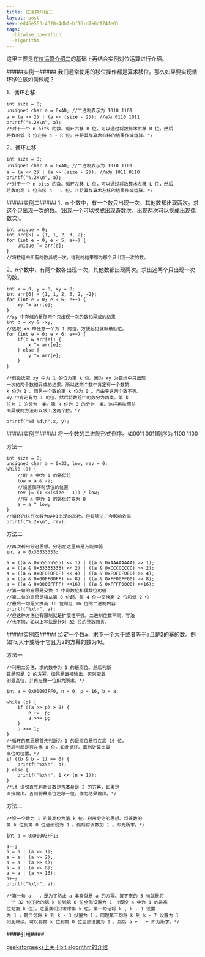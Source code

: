 ```yaml
---
title: 位运算介绍三
layout: post
key: ed46e563-4320-4dbf-bf16-d7e6d174fe01
tags:
  -bitwise_operation
  -algorithm
---
```



这里主要是在[位运算介绍二](/2013/10/03/bit_operation2.html)的基础上再结合实例对位运算进行介绍。

#####实例一#####
我们通常使用的移位操作都是算术移位。那么如果要实现循环移位该如何做呢？

1、循环右移
	
	int size = 8;
	unsigned char a = 0xAD; //二进制表示为 1010 1101
	a = (a >> 2) | (a << (size - 2)); //a为 0110 1011
	printf("%.2x\n", a);
	/*对于一个 n bits 的数。循环右移 R 位，可以通过将数算术右移 R 位，然后
	将数的低 R 位左移 n - R 位。并将其与算术右移的结果作或运算。*/

2、循环左移

	int size = 8;
	unsigned char a = 0xAD; //二进制表示为 1010 1101
	a = (a << 2) | (a >> (size - 2)); //a为 1011 0110
	printf("%.2x\n", a);
	/*对于一个 n bits 的数。循环左移 L 位，可以通过将数算术左移 L 位，然后
	将数的高 L 位右移 n - L 位。并将其与算术左移的结果作或运算。*/

<div class="blank"></div>

#####实例二#####
1、n 个数中，有一个数只出现一次，其他数都出现两次。求这个只出现一次的数。(出现一个可以换成出现奇数次，出现两次可以换成出现偶数次)。

	int unique = 0;
	int arr[5] = {1, 1, 2, 3, 2};
	for (int e = 0; e < 5; e++) {
		unique ^= arr[e];
	}
	//将数组中所有的数异或一次，得到的结果即为那个只出现一次的数。


2、n个数中，有两个数各出现一次，其他数都出现两次。求出这两个只出现一次的数。
	
	int x = 0, y = 0, xy = 0;
	int arr[6] = {1, 1, 2, 3, 2, -2};
	for (int e = 0; e < 6; e++) {
		xy ^= arr[e];
	}
	//xy 中存储的是那两个只出现一次的数相异或的结果
	int b = xy & -xy;
	//选取 xy 中任意一个为 1 的位。方便起见就取最低位。
	for (int e = 0; e < 6; e++) {
		if(b & arr[e]) {
			x ^= arr[e];
		} else {
			y ^= arr[e];
		}
	}

	/*假设选取 xy 中为 1 的位为第 k 位。因为 xy 为数组中只出现
	一次的两个数相异或的结果。所以这两个数中肯定有一个数第
	k 位为 1 。而另一个数的第 k 位为 0 。且由于这两个数不等。
	xy 中肯定有为 1 的位。然后将数组中的数分为两类。第 k 
	位为 1 的分为一类。第 k 位为 0 的分为一类。这样再按照前
	面异或的方法可以求出这两个数。*/

	printf("%d %d\n",x, y);


<div class="blank"></div>
#####实例三#####
将一个数的二进制形式倒序。如0011 0011倒序为 1100 1100

方法一

	int size = 8;
	unsigned char a = 0x33, low, rev = 0;
	while (a) {
		//取 a 中为 1 的最低位
		low = a & -a;
		//设置倒序时该位的位置
		rev |= (1 <<(size - 1)) / low;
		//将 a 中为 1 的最低位变为 0 
		a = a ^ low;
	}
	//循环的执行次数为a中1出现的次数。但有除法，会影响效率
	printf("%.2x\n", rev);

方法二
	
	//再次利用分治思想。分治在这里真是万能神器
	int a = 0x33333333;

	a = ((a & 0x55555555) << 1) | ((a & 0xAAAAAAAA) >> 1);
	a = ((a & 0x33333333) << 2) | ((a & 0xCCCCCCCC) >> 2);
	a = ((a & 0x0F0F0F0F) << 4) | ((a & 0xF0F0F0F0) >> 4); 
	a = ((a & 0x00FF00FF) << 8) | ((a & 0xFF00FF00) >> 8); 
	a = ((a & 0x0000FFFF) <<16) | ((a & 0xFFFF0000) >>16); 
	//第一句的意思是交换 a 中奇数位和偶数位的值
	//第二句的意思是指从第 0 位起，每 4 位中交换高 2 位和低 2 位
	//最后一句是交换高 16 位和低 16 位的二进制内容
	printf("%x\n", a);
	//但这种方法也有限制就是扩展性不强。二进制位数不同，写法
	//也不同，如以上写法是针对 32 位的整数而言。

<div class="blank"></div>
#####实例四#####
给定一个数a，求下一个大于或者等于a且是2的幂的数。例如15,大于或等于它且为2的方幂的数为16。

方法一
	
	/*利用二分法，求的数中为 1 的最高位。然后判断
	数是否是 2 的方幂。如果是直接输出，否则取数
	的最高位，并再左移一位即为所求。*/

	int a = 0x00003FF0, n = 0, p = 16, b = a;

	while (p) {
		if ((a >> p) > 0) {
			n +=  p;
			a >>= p;
		}
		p >>= 1;
	}
	/*循环的意思是首先判断为 1 的最高位是否在高 16 位。
	然后判断是否在高 8 位。如此循环。直到计算出最
	高位的位置。*/
	if ((b & b - 1) == 0) {
		printf("%x\n", b);
	} else {
		printf("%x\n", 1 << (n + 1));
	}
	/*if 语句首先判断该数是否本身是 2 的方幂，如果是
	直接输出。否则将最高位左移一位。作为结果输出。*/

方法二

	/*设一个数为 1 的最高位为第 k 位。利用分治的思想。将该数的
	第 k 位到第 0 位全部设为 1 。然后将该数加 1 。即为所求。*/

	int a = 0x00003FF1;

	a--;
	a = a | (a >> 1);
	a = a | (a >> 2);
	a = a | (a >> 4);
	a = a | (a >> 8);
	a = a | (a >> 16);
	a++;
	printf("%x\n", a);

	/*第一句 a-- ，是为了防止 a 本身就是 a 的方幂。接下来的 5 句就是将
	一个 32 位正数的第 k 位到第 0 位全部设置为 1 （假设 a 中为 1 的最高
	位为第 k 位）。这里我们只考虑第 k 位。第一句话将 k , k - 1 设置
	为 1 ，第二句将 k 到 k - 3 设置为 1 。同理第三句将 k 到 k - 7 设置为 1 
	如此继续。可以将第 k 位到第 0 位全部设置为 1 。然后 a +   + 即为所求。*/

<div class="blank"></div>
####引用####

[geeksforgeeks上关于bit algorithm的介绍](http://www.geeksforgeeks.org/fundamentals-of-algorithms/)<br>
